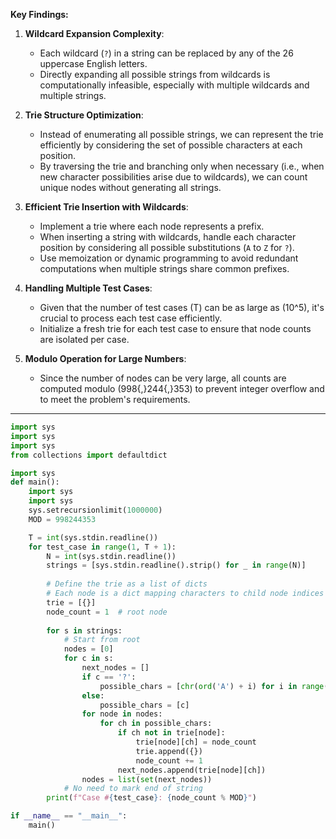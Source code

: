 **Key Findings:**

1. **Wildcard Expansion Complexity**:
    - Each wildcard (`?`) in a string can be replaced by any of the 26 uppercase English letters.
    - Directly expanding all possible strings from wildcards is computationally infeasible, especially with multiple wildcards and multiple strings.

2. **Trie Structure Optimization**:
    - Instead of enumerating all possible strings, we can represent the trie efficiently by considering the set of possible characters at each position.
    - By traversing the trie and branching only when necessary (i.e., when new character possibilities arise due to wildcards), we can count unique nodes without generating all strings.

3. **Efficient Trie Insertion with Wildcards**:
    - Implement a trie where each node represents a prefix.
    - When inserting a string with wildcards, handle each character position by considering all possible substitutions (`A` to `Z` for `?`).
    - Use memoization or dynamic programming to avoid redundant computations when multiple strings share common prefixes.

4. **Handling Multiple Test Cases**:
    - Given that the number of test cases \(T\) can be as large as \(10^5\), it's crucial to process each test case efficiently.
    - Initialize a fresh trie for each test case to ensure that node counts are isolated per case.

5. **Modulo Operation for Large Numbers**:
    - Since the number of nodes can be very large, all counts are computed modulo \(998{,}244{,}353\) to prevent integer overflow and to meet the problem's requirements.

---

```python
import sys
import sys
import sys
from collections import defaultdict

import sys
def main():
    import sys
    import sys
    sys.setrecursionlimit(1000000)
    MOD = 998244353

    T = int(sys.stdin.readline())
    for test_case in range(1, T + 1):
        N = int(sys.stdin.readline())
        strings = [sys.stdin.readline().strip() for _ in range(N)]
        
        # Define the trie as a list of dicts
        # Each node is a dict mapping characters to child node indices
        trie = [{}]
        node_count = 1  # root node
        
        for s in strings:
            # Start from root
            nodes = [0]
            for c in s:
                next_nodes = []
                if c == '?':
                    possible_chars = [chr(ord('A') + i) for i in range(26)]
                else:
                    possible_chars = [c]
                for node in nodes:
                    for ch in possible_chars:
                        if ch not in trie[node]:
                            trie[node][ch] = node_count
                            trie.append({})
                            node_count += 1
                        next_nodes.append(trie[node][ch])
                nodes = list(set(next_nodes))
            # No need to mark end of string
        print(f"Case #{test_case}: {node_count % MOD}")

if __name__ == "__main__":
    main()
```